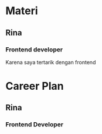 # Materi
## Rina
### Frontend developer
Karena saya tertarik dengan frontend

# Career Plan
## Rina
### Frontend Developer